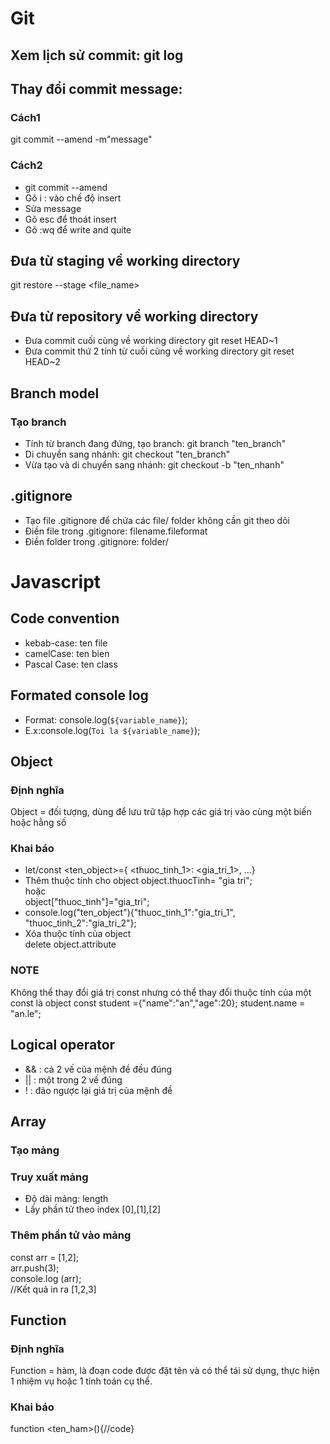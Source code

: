 # Git
## Xem lịch sử commit: git log
## Thay đổi commit message:
### Cách1
git commit --amend -m"message"
### Cách2
- git commit --amend
- Gõ i : vào chế độ insert
- Sửa message 
- Gõ esc để thoát insert
- Gõ :wq để write and quite
## Đưa từ staging về working directory
git restore --stage <file_name>
## Đưa từ repository về working directory
- Đưa commit cuối cùng về working directory
git reset HEAD~1
- Đưa commit thứ 2 tính từ cuối cùng về working directory
git reset HEAD~2
## Branch model
### Tạo branch
- Tính từ branch đang đứng, tạo branch: git branch "ten_branch"
- Di chuyển sang nhánh: git checkout "ten_branch"
- Vừa tạo và di chuyển sang nhánh: git checkout -b "ten_nhanh"
## .gitignore
- Tạo file .gitignore để chứa các file/ folder không cần git theo dõi
- Điền file trong .gitignore: filename.fileformat
- Điền folder trong .gitignore: folder/

# Javascript
## Code convention
- kebab-case: ten file
- camelCase: ten bien
- Pascal Case: ten class
## Formated console log
- Format: console.log(`${variable_name}`);
- E.x:console.log(`Toi la ${variable_name}`);
## Object
### Định nghĩa
Object = đối tượng, dùng để lưu trữ tập hợp các giá trị vào cùng một biến hoặc hằng số
### Khai báo
- let/const <ten_object>={
    <thuoc_tinh_1>: <gia_tri_1>,
    ...}
- Thêm thuộc tính cho object
object.thuocTinh= "gia tri";  
hoặc  
object["thuoc_tinh"]="gia_tri";
- console.log("ten_object"){"thuoc_tinh_1":"gia_tri_1", "thuoc_tinh_2":"gia_tri_2"};
- Xóa thuộc tính của object  
delete object.attribute

### NOTE
Không thể thay đổi giá trị const nhưng có thể thay đổi thuộc tính của một const là object
const student ={"name":"an","age":20};
student.name = "an.le";
## Logical operator
- && : cả 2 vế của mệnh đề đều
đúng
- || : một trong 2 vế đúng
- ! : đảo ngược lại giá trị của
mệnh đề
## Array
### Tạo mảng
### Truy xuất mảng
- Độ dài mảng: length
- Lấy phần tử theo index [0],[1],[2]
### Thêm phần tử vào mảng
const arr = [1,2];  
arr.push(3);  
console.log (arr);  
//Kết quả in ra [1,2,3]
## Function
### Định nghĩa
Function = hàm, là đoạn code được đặt tên và có thể tái sử dụng, thực hiện 1 nhiệm vụ hoặc 1 tính toán cụ thể.
### Khai báo
function <ten_ham>(){//code}
